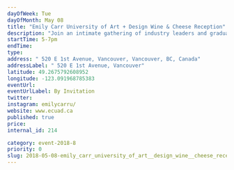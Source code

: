 ```yaml
---
dayOfWeek: Tue
dayOfMonth: May 08
title: "Emily Carr University of Art + Design Wine & Cheese Reception"
description: "Join an intimate gathering of industry leaders and graduating ECU design students to celebrate the globally significant design industry in Vancouver on the occasion of Vancouver Design Week. <br> <br> This is also a fantastic opportunity to view the Emily Carr Grad Show! <br> <br> Co-hosted by Vancouver Design Week and the Shumka Centre for Creative Entrepreneurship at Emily Carr University of Art + Design."
startTime: 5-7pm
endTime: 
type: 
address: " 520 E 1st Avenue, Vancouver, Vancouver, BC, Canada"
addressLabel: " 520 E 1st Avenue, Vancouver"
latitude: 49.2675792608952
longitude: -123.091968785383
eventUrl: 
eventUrlLabel: By Invitation
twitter: 
instagram: emilycarru/
website: www.ecuad.ca
published: true
price: 
internal_id: 214

category: event-2018-8
priority: 0
slug: 2018-05-08-emily_carr_university_of_art__design_wine__cheese_reception
---
```

